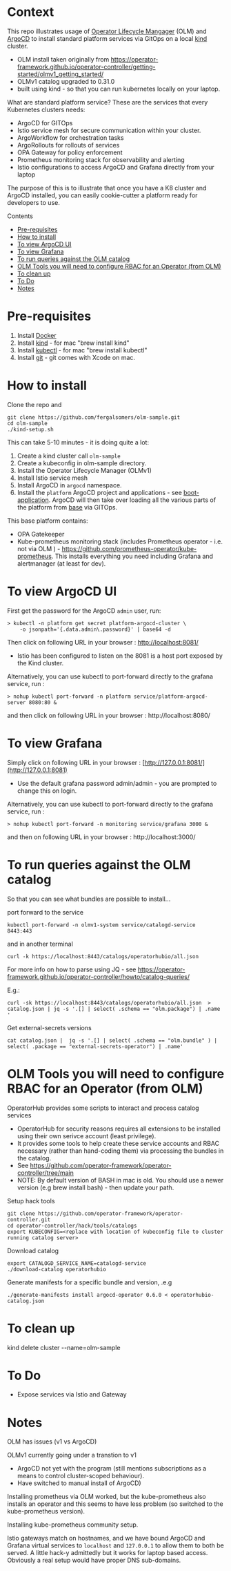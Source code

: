 <!---
Copyright (c) [2024] Fergal Somers
Licensed under the Apache License, Version 2.0 (the "License");
you may not use this file except in compliance with the License.
You may obtain a copy of the License at

     http://www.apache.org/licenses/LICENSE-2.0
 
 Unless required by applicable law or agreed to in writing, software
 distributed under the License is distributed on an "AS IS" BASIS,
 WITHOUT WARRANTIES OR CONDITIONS OF ANY KIND, either express or implied.
 See the License for the specific language governing permissions and
 limitations under the License.
-->

# Context  <!-- omit from toc -->
This repo illustrates usage of [Operator Lifecycle Mangager](https://operator-framework.github.io/operator-controller/) (OLM) and [ArgoCD](https://argo-cd.readthedocs.io/en/stable/) to install standard platform services via GitOps on a local [kind](https://kind.sigs.k8s.io/) cluster.

- OLM install taken originally from https://operator-framework.github.io/operator-controller/getting-started/olmv1_getting_started/
- OLMv1 catalog upgraded to 0.31.0
- built using kind - so that you can run kubernetes locally on your laptop.

What are standard platform service? These are the services that every 
Kubernetes clusters needs: 

- ArgoCD for GITOps
- Istio service mesh for secure communication within your cluster. 
- ArgoWorkflow for orchestration tasks
- ArgoRollouts for rollouts of services
- OPA Gateway for policy enforcement
- Prometheus monitoring stack for observability and alerting
- Istio configurations to access ArgoCD and Grafana directly from your laptop

The purpose of this is to illustrate that once you have a K8 cluster and ArgoCD installed, you can easily cookie-cutter a platform ready for developers to use. 

Contents

- [Pre-requisites](#pre-requisites)
- [How to install](#how-to-install)
- [To view ArgoCD UI](#to-view-argocd-ui)
- [To view Grafana](#to-view-grafana)
- [To run queries against the OLM catalog](#to-run-queries-against-the-olm-catalog)
- [OLM Tools you will need to configure RBAC for an Operator (from OLM)](#olm-tools-you-will-need-to-configure-rbac-for-an-operator-from-olm)
- [To clean up](#to-clean-up)
- [To Do](#to-do)
- [Notes](#notes)


# Pre-requisites

1. Install [Docker](https://docs.docker.com/engine/install/)
1. Install [kind](https://kind.sigs.k8s.io/) - for mac "brew install kind"
1. Install [kubectl](https://kubernetes.io/docs/reference/kubectl/) - for mac "brew install kubectl"
1. Install [git](https://git-scm.com/) - git comes with Xcode on mac. 

# How to install

Clone the repo and 

```
git clone https://github.com/fergalsomers/olm-sample.git
cd olm-sample
./kind-setup.sh
```

This can take 5-10 minutes - it is doing quite a lot: 


1. Create a kind cluster call `olm-sample`
2. Create a kubeconfig in olm-sample directory. 
3. Install the Operator Lifecycle Manager (OLMv1)
4. Install Istio service mesh
5. Install ArgoCD in `argocd` namespace. 
6. Install the `platform` ArgoCD project and applications - see [boot-application](/boot-application/). ArgoCD will then take over loading all the various parts of the platform from [base](/base/) via GITOps. 

This base platform contains:

- OPA Gatekeeper 
- Kube-prometheus monitoring stack (includes Prometheus operator - i.e. not via OLM ) - https://github.com/prometheus-operator/kube-prometheus. This installs everything you need including Grafana and alertmanager (at least for dev). 

# To view ArgoCD UI

First get the password for the ArgoCD `admin` user, run:

```
> kubectl -n platform get secret platform-argocd-cluster \
    -o jsonpath='{.data.admin\.password}' | base64 -d
```

Then click on following URL in your browser : [http://localhost:8081/](http://localhost:8081)
- Istio has been configured to listen on the 8081 is a host port exposed by the Kind cluster. 


Alternatively, you can use kubectl to port-forward directly to the grafana service, run :

```
> nohup kubectl port-forward -n platform service/platform-argocd-server 8080:80 &
```

and then click on following URL in your browser : http://localhost:8080/


# To view Grafana

Simply click on following URL in your browser : [http://127.0.0.1:8081/](http://127.0.0.1:8081)

- Use the default grafana password admin/admin - you are prompted to change this on login.

Alternatively,  you can use kubectl to port-forward directly to the grafana service, run : 
```
> nohup kubectl port-forward -n monitoring service/grafana 3000 &
```

and then on following URL in your browser : http://localhost:3000/


# To run queries against the OLM catalog

So that you can see what bundles are possible to install...

port forward to the service

```
kubectl port-forward -n olmv1-system service/catalogd-service  8443:443
```

and in another terminal

```
curl -k https://localhost:8443/catalogs/operatorhubio/all.json 
```

For more info on how to parse using JQ - see https://operator-framework.github.io/operator-controller/howto/catalog-queries/

E.g.:

```
curl -sk https://localhost:8443/catalogs/operatorhubio/all.json  > catalog.json | jq -s '.[] | select( .schema == "olm.package") | .name '

```

Get external-secrets versions

```
cat catalog.json |  jq -s '.[] | select( .schema == "olm.bundle" ) | select( .package == "external-secrets-operator") | .name'
```

# OLM Tools you will need to configure RBAC for an Operator (from OLM)

OperatorHub provides some scripts to interact and process catalog services  
- OperatorHub for security reasons requires all extensions to be installed using their own serivce account (least privilege). 
- It provides some tools to help create these service accounts and RBAC necessary (rather than hand-coding them) via processing the bundles in the catalog. 
- See https://github.com/operator-framework/operator-controller/tree/main
- NOTE: By default version of BASH in mac is old. You should use a newer version (e.g brew install bash) - then update your path. 

Setup hack tools

```
git clone https://github.com/operator-framework/operator-controller.git
cd operator-controller/hack/tools/catalogs
export KUBECONFIG=<replace with location of kubeconfig file to cluster running catalog server>
```

Download catalog 

```
export CATALOGD_SERVICE_NAME=catalogd-service
./download-catalog operatorhubio
```

Generate manifests for a specific bundle and version, .e.g 

```
./generate-manifests install argocd-operator 0.6.0 < operatorhubio-catalog.json
```

# To clean up

kind delete cluster --name=olm-sample

# To Do

- Expose services via Istio and Gateway


# Notes

OLM has issues (v1 vs ArgoCD)

OLMv1 currently going under a transtion to v1 
- ArgoCD not yet with the program (still mentions subscriptions as a means to control cluster-scoped behaviour). 
- Have switched to manual install of ArgoCD)

Installing prometheus via OLM worked, but the kube-prometheus also installs an operator and this seems to have less problem (so switched to the kube-prometheus version). 

Installing kube-prometheus community setup. 

Istio gateways match on hostnames, and we have bound ArgoCD and Grafana virtual services to `localhost` and `127.0.0.1` to allow them to both be served. A little hack-y admittedly but it works for laptop based access. Obviously a real setup would have proper DNS sub-domains. 